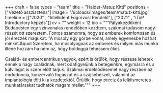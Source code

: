 +++
draft = false
types = "team"
title = "Haider-Matuz Kitti"
positions = ["Vezető asszisztens"]
image = '/uploads/images/team/matuz-kitti.jpg'
timeline = [["2020" , "Intellident Fogorvosi Rendelő"], ["2021" , "iToP Introductory képzés"]]
cv = ""
weight = 12
bio =  """Pályakezdőként Budapesten egy színvonalas rendelőben kezdtem, szakmai tudásom nagy részét ott szereztem. Fontos számomra, hogy az emberek komfortosan és jól érezzék magukat. &quot;A mosoly egy görbe vonal, amely egyenesbe hozhat minket.&quot Szeretem, ha mosolyognak az emberek és milyen más munka illene hozzám ha nem az, hogy boldoggá tehessem őket.
<br><br>
Család- és embercentrikus vagyok, ezért is örülök, hogy részese lehetek ennek a nagy családnak, mert odafigyelünk a betegeinkre, egymásra és a külvilágot is szem előtt tarjuk. Szakmai érdeklődésemet nagy részben az endodoncia, konzerváló fogászat és a szájsebészet, valamint az implantológia tölti ki a kezdetektől. Örülök, hogy precíz és lelkiismeretes munkatársakat tudhatok magam mellet."""
+++
